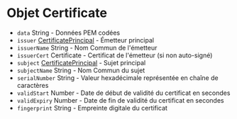# Objet Certificate

* `data` String - Données PEM codées
* `issuer` [CertificatePrincipal](certificate-principal.md) - Émetteur principal
* `issuerName` String - Nom Commun de l'émetteur
* `issuerCert` Certificate - Certificat de l'émetteur (si non auto-signé)
* `subject` [CertificatePrincipal](certificate-principal.md) - Sujet principal
* `subjectName` String - Nom Commun du sujet
* `serialNumber` String - Valeur hexadécimale représentée en chaîne de caractères
* `validStart` Number - Date de début de validité du certificat en secondes
* `validExpiry` Number - Date de fin de validité du certificat en secondes
* `fingerprint` String - Empreinte digitale du certificat